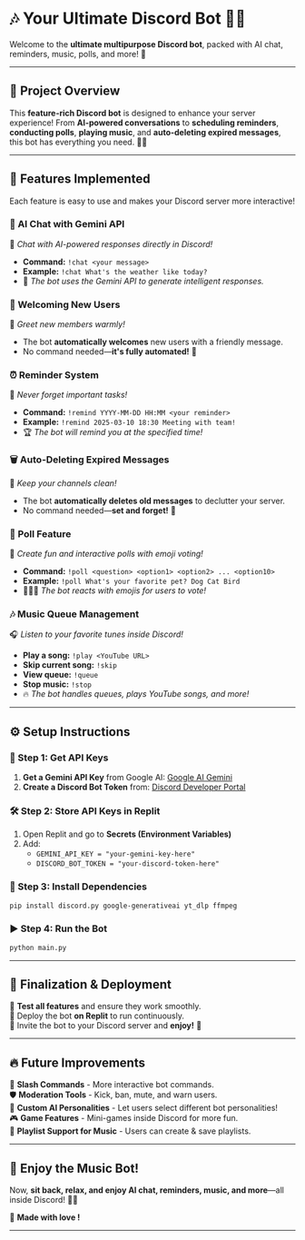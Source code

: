 # 🎶 Your Ultimate Discord Bot 🤖🎉

Welcome to the **ultimate multipurpose Discord bot**, packed with AI chat, reminders, music, polls, and more! 🚀  

---

## 🌟 Project Overview  

This **feature-rich Discord bot** is designed to enhance your server experience! From **AI-powered conversations** to **scheduling reminders**, **conducting polls**, **playing music**, and **auto-deleting expired messages**, this bot has everything you need. 🎵✨  

---

## 🚀 Features Implemented  

Each feature is easy to use and makes your Discord server more interactive!  

### 🤖 AI Chat with Gemini API  
💬 *Chat with AI-powered responses directly in Discord!*  
- **Command:** `!chat <your message>`  
- **Example:** `!chat What's the weather like today?`  
- 🧠 *The bot uses the Gemini API to generate intelligent responses.*  

### 👋 Welcoming New Users  
🎊 *Greet new members warmly!*  
- The bot **automatically welcomes** new users with a friendly message.  
- No command needed—**it's fully automated!** 🤩  

### ⏰ Reminder System  
📅 *Never forget important tasks!*  
- **Command:** `!remind YYYY-MM-DD HH:MM <your reminder>`  
- **Example:** `!remind 2025-03-10 18:30 Meeting with team!`  
- 🏆 *The bot will remind you at the specified time!*  

### 🗑️ Auto-Deleting Expired Messages  
🚮 *Keep your channels clean!*  
- The bot **automatically deletes old messages** to declutter your server.  
- No command needed—**set and forget!** 🧹  

### 💊 Poll Feature  
🧣️ *Create fun and interactive polls with emoji voting!*  
- **Command:** `!poll <question> <option1> <option2> ... <option10>`  
- **Example:** `!poll What's your favorite pet? Dog Cat Bird`  
- 🐶🐱🦜 *The bot reacts with emojis for users to vote!*  

### 🎶 Music Queue Management  
🎧 *Listen to your favorite tunes inside Discord!*  
- **Play a song:** `!play <YouTube URL>`  
- **Skip current song:** `!skip`  
- **View queue:** `!queue`  
- **Stop music:** `!stop`  
- 🔥 *The bot handles queues, plays YouTube songs, and more!*  

---

## ⚙️ Setup Instructions  

### 🔑 Step 1: Get API Keys  
1. **Get a Gemini API Key** from Google AI: [Google AI Gemini](https://aistudio.google.com/)  
2. **Create a Discord Bot Token** from: [Discord Developer Portal](https://discord.com/developers/applications)  

### 🛠️ Step 2: Store API Keys in Replit  
1. Open Replit and go to **Secrets (Environment Variables)**  
2. Add:  
   - `GEMINI_API_KEY = "your-gemini-key-here"`  
   - `DISCORD_BOT_TOKEN = "your-discord-token-here"`  

### 🏢 Step 3: Install Dependencies  
```bash
pip install discord.py google-generativeai yt_dlp ffmpeg
```  

### ▶️ Step 4: Run the Bot  
```bash
python main.py
```  

---

## 🚀 Finalization & Deployment  

💪 **Test all features** and ensure they work smoothly.  
📅 Deploy the bot **on Replit** to run continuously.  
📢 Invite the bot to your Discord server and **enjoy!** 🎊  

---

## 🔥 Future Improvements  

🐹 **Slash Commands** - More interactive bot commands.  
🛡️ **Moderation Tools** - Kick, ban, mute, and warn users.  
🧠 **Custom AI Personalities** - Let users select different bot personalities!  
🎮 **Game Features** - Mini-games inside Discord for more fun.  
🎵 **Playlist Support for Music** - Users can create & save playlists.  

---

## 🎵 Enjoy the Music Bot!  

Now, **sit back, relax, and enjoy AI chat, reminders, music, and more**—all inside Discord! 🚀🎶  

💖 **Made with love !**  

---
